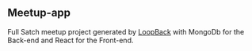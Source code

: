 ## Meetup-app

Full Satch meetup project generated by [LoopBack](http://loopback.io) with MongoDb for the Back-end and React for the Front-end.
